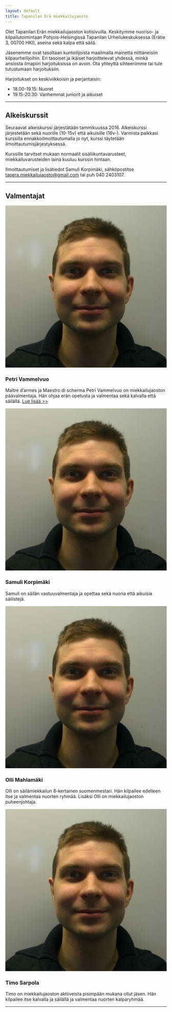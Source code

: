 ```yaml
---
layout: default
title: Tapanilan Erä miekkailujaosto
---
```


Olet Tapanilan Erän miekkailujaoston kotisivuilla. Keskitymme nuoriso- ja kilpailutoimintaan Pohjois-Helsingissä Tapanilan Urheilukeskuksessa (Erätie 3, 00700 HKI), aseina sekä kalpa että säilä.

Jäsenemme ovat tasoltaan kuntoilijoista maailmalla mainetta niittäneisiin kilpaurheilijoihin. Eri tasoiset ja ikäiset harjoittelevat yhdessä, minkä ansiosta ilmapiiri harjoituksissa on avoin. Ota yhteyttä sihteeriimme tai tule tutustumaan harjoituksiin.

Harjoitukset on keskiviikkoisin ja perjantaisin:

* 18.00-19.15: Nuoret
* 19.15-20.30: Vanhemmat juniorit ja aikuiset

<hr>

## Alkeiskurssit

Seuraavat alkeiskurssi järjestätään tammikuussa 2016. Alkeiskurssi järjestetään sekä nuorille (10-15v) että aikuisille (16v-). Varmista paikkasi kurssilla ennakkoilmoittautumalla jo nyt, kurssi täytetään ilmoittautumisjärjestyksessä.

Kurssille tarvitset mukaan normaalit sisäliikuntavarusteet, miekkailuvarusteiden laina kuuluu kurssin hintaan.

Ilmoittautumiset ja lisätiedot Samuli Korpimäki, sähköpostitse tapera.miekkailujaosto@gmail.com tai puh 040 2403107.

<hr>

## Valmentajat

<div class="coach">
    <img src="img/olli.jpg">
    <h3>Petri Vammelvuo</h3>

Maître d’armes ja Maestro di scherma Petri Vammelvuo on miekkailujaoston päävalmentaja. Hän ohjaa erän opetusta ja valmentaa sekä kalvalla että säilällä.
<a href="petri.html">Lue lisää >></a>
</div>

<div class="coach">
    <img src="img/olli.jpg">
    <h3>Samuli Korpimäki</h3>

Samuli on säilän vastuuvalmentaja ja opettaa sekä nuoria että aikuisia säilistejä.

</div>

<div class="coach">
    <img src="img/olli.jpg">
    <h3>Olli Mahlamäki</h3>

Olli on säilämiekkailun 8-kertainen suomenmestari. Hän kilpailee edelleen itse ja valmentaa nuorten ryhmää. Lisäksi Olli on miekkailujaoston puheenjohtaja.

</div>


<div class="coach">
    <img src="img/olli.jpg">
    <h3>Timo Sarpola</h3>

Timo on miekkailujaoston aktiiveista pisimpään mukana ollut jäsen. Hän kilpailee itse kalvalla ja säilällä ja valmentaa nuorten kalparyhmää.
</div>

<hr>